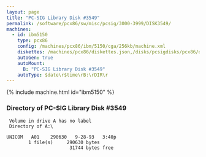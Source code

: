 ```yaml
---
layout: page
title: "PC-SIG Library Disk #3549"
permalink: /software/pcx86/sw/misc/pcsig/3000-3999/DISK3549/
machines:
  - id: ibm5150
    type: pcx86
    config: /machines/pcx86/ibm/5150/cga/256kb/machine.xml
    diskettes: /machines/pcx86/diskettes.json,/disks/pcsigdisks/pcx86/diskettes.json
    autoGen: true
    autoMount:
      B: "PC-SIG Library Disk #3549"
    autoType: $date\r$time\rB:\rDIR\r
---
```


{% include machine.html id="ibm5150" %}

### Directory of PC-SIG Library Disk #3549

     Volume in drive A has no label
     Directory of A:\

    UNICOM   A01    290630   9-28-93   3:40p
            1 file(s)     290630 bytes
                           31744 bytes free

